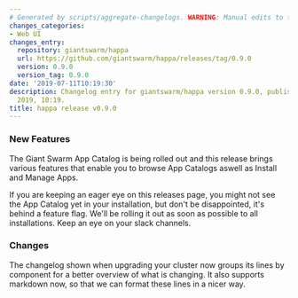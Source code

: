 ```yaml
---
# Generated by scripts/aggregate-changelogs. WARNING: Manual edits to this files will be overwritten.
changes_categories:
- Web UI
changes_entry:
  repository: giantswarm/happa
  url: https://github.com/giantswarm/happa/releases/tag/0.9.0
  version: 0.9.0
  version_tag: 0.9.0
date: '2019-07-11T10:19:30'
description: Changelog entry for giantswarm/happa version 0.9.0, published on 11 July
  2019, 10:19.
title: happa release v0.9.0
---
```


### New Features

The Giant Swarm App Catalog is being rolled out and this release brings various features that enable you to browse App Catalogs aswell as Install and Manage Apps. 

If you are keeping an eager eye on this releases page, you might not see the App Catalog yet in your installation, but don't be disappointed, it's behind a feature flag. We'll be rolling it out as soon as possible to all installations. Keep an eye on your slack channels.

### Changes

The changelog shown when upgrading your cluster now groups its lines by component for a better overview of what is changing. It also supports markdown now, so that we can format these lines in a nicer way.

 

